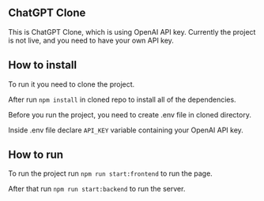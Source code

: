 ## ChatGPT Clone
This is ChatGPT Clone, which is using OpenAI API key.
Currently the project is not live, and you need to have your own API key.

## How to install
To run it you need to clone the project.

After run `npm install` in cloned repo to install all of the dependencies.

Before you run the project, you need to create .env file in cloned directory.

Inside .env file declare `API_KEY` variable containing your OpenAI API key.

## How to run
To run the project run `npm run start:frontend` to run the page.

After that run `npm run start:backend` to run the server.
